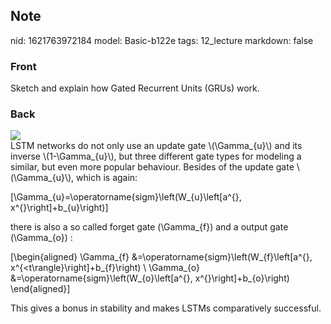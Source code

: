 ## Note
nid: 1621763972184
model: Basic-b122e
tags: 12_lecture
markdown: false

### Front
Sketch and explain how Gated Recurrent Units (GRUs) work.

### Back
<div><img src="paste-05a2e6e75e31afa90981f25abe92174014a1d30f.jpg">
</div>
<div>LSTM networks do not only use an update gate \(\Gamma_{u}\) and its inverse \(1-\Gamma_{u}\), but three different gate types for modeling a similar, but even more popular behaviour. Besides of the update gate \(\Gamma_{u}\), which is again:

\[\Gamma_{u}=\operatorname{sigm}\left(W_{u}\left[a^{<t-1>}, x^{<t>}\right]+b_{u}\right)\]

there is also a so called forget gate \(\Gamma_{f}\) and a output gate \(\Gamma_{o}\) :

\[\begin{aligned}
\Gamma_{f} &=\operatorname{sigm}\left(W_{f}\left[a^{<t-1>}, x^{<t\rangle}\right]+b_{f}\right) \\
\Gamma_{o} &=\operatorname{sigm}\left(W_{o}\left[a^{<t-1>}, x^{<t>}\right]+b_{o}\right)
\end{aligned}\]

This gives a bonus in stability and makes LSTMs comparatively successful.
</div>
